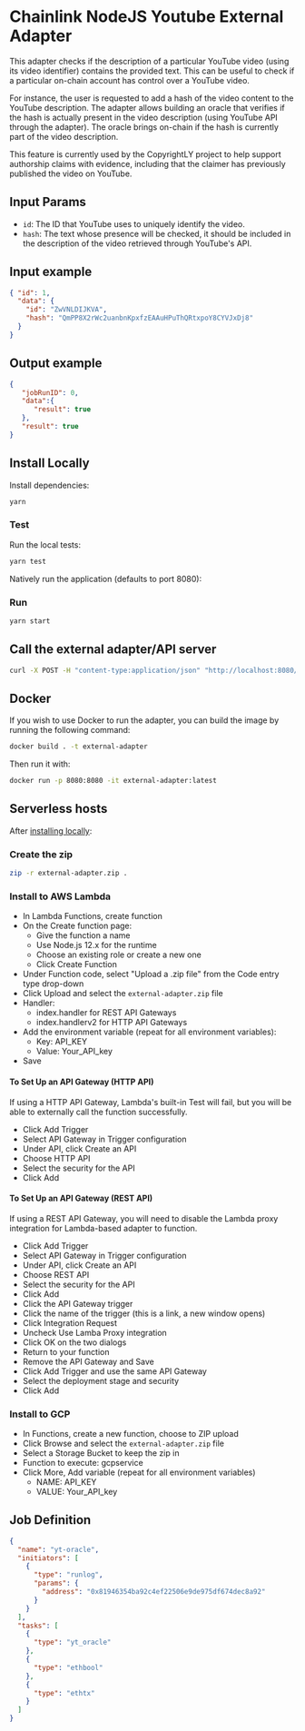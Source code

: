 # Chainlink NodeJS Youtube External Adapter

This adapter checks if the description of a particular YouTube video (using its video identifier) contains the
provided text. This can be useful to check if a particular on-chain account has control over a YouTube video.

For instance, the user is requested to add a hash of the video content to the YouTube description. The adapter allows
building an oracle that verifies if the hash is actually present in the video description (using YouTube API through
the adapter). The oracle brings on-chain if the hash is currently part of the video description.

This feature is currently used by the CopyrightLY project to help support authorship claims with evidence, including
that the claimer has previously published the video on YouTube.

## Input Params

- `id`: The ID that YouTube uses to uniquely identify the video.
- `hash`: The text whose presence will be checked, it should be included in the description of the video 
retrieved through YouTube's API.

## Input example

```json
{ "id": 1, 
  "data": { 
    "id": "ZwVNLDIJKVA", 
    "hash": "QmPP8X2rWc2uanbnKpxfzEAAuHPuThQRtxpoY8CYVJxDj8"
  }
}
```

## Output example

```json
{
   "jobRunID": 0,
   "data":{
      "result": true
   },
   "result": true
}
```

## Install Locally

Install dependencies:

```bash
yarn
```

### Test

Run the local tests:

```bash
yarn test
```

Natively run the application (defaults to port 8080):

### Run

```bash
yarn start
```

## Call the external adapter/API server

```bash
curl -X POST -H "content-type:application/json" "http://localhost:8080/" --data '{ "id": 0, "data": { "id": "ZwVNLDIJKVA", "hash": "QmPP8X2rWc2uanbnKpxfzEAAuHPuThQRtxpoY8CYVJxDj9" } }'
```

## Docker

If you wish to use Docker to run the adapter, you can build the image by running the following command:

```bash
docker build . -t external-adapter
```

Then run it with:

```bash
docker run -p 8080:8080 -it external-adapter:latest
```

## Serverless hosts

After [installing locally](#install-locally):

### Create the zip

```bash
zip -r external-adapter.zip .
```

### Install to AWS Lambda

- In Lambda Functions, create function
- On the Create function page:
  - Give the function a name
  - Use Node.js 12.x for the runtime
  - Choose an existing role or create a new one
  - Click Create Function
- Under Function code, select "Upload a .zip file" from the Code entry type drop-down
- Click Upload and select the `external-adapter.zip` file
- Handler:
    - index.handler for REST API Gateways
    - index.handlerv2 for HTTP API Gateways
- Add the environment variable (repeat for all environment variables):
  - Key: API_KEY
  - Value: Your_API_key
- Save

#### To Set Up an API Gateway (HTTP API)

If using a HTTP API Gateway, Lambda's built-in Test will fail, but you will be able to externally call the function successfully.

- Click Add Trigger
- Select API Gateway in Trigger configuration
- Under API, click Create an API
- Choose HTTP API
- Select the security for the API
- Click Add

#### To Set Up an API Gateway (REST API)

If using a REST API Gateway, you will need to disable the Lambda proxy integration for Lambda-based adapter to function.

- Click Add Trigger
- Select API Gateway in Trigger configuration
- Under API, click Create an API
- Choose REST API
- Select the security for the API
- Click Add
- Click the API Gateway trigger
- Click the name of the trigger (this is a link, a new window opens)
- Click Integration Request
- Uncheck Use Lamba Proxy integration
- Click OK on the two dialogs
- Return to your function
- Remove the API Gateway and Save
- Click Add Trigger and use the same API Gateway
- Select the deployment stage and security
- Click Add

### Install to GCP

- In Functions, create a new function, choose to ZIP upload
- Click Browse and select the `external-adapter.zip` file
- Select a Storage Bucket to keep the zip in
- Function to execute: gcpservice
- Click More, Add variable (repeat for all environment variables)
  - NAME: API_KEY
  - VALUE: Your_API_key

## Job Definition

```json
{
  "name": "yt-oracle",
  "initiators": [
    {
      "type": "runlog",
      "params": {
        "address": "0x81946354ba92c4ef22506e9de975df674dec8a92"
      }
    }
  ],
  "tasks": [
    {
      "type": "yt_oracle"
    },
    {
      "type": "ethbool"
    },
    {
      "type": "ethtx"
    }
  ]
}
```
